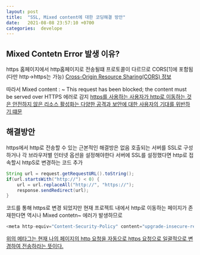 ```yaml
---
layout: post
title:  "SSL, Mixed content에 대한 코딩해결 방안"
date:   2021-08-08 23:57:10 +0700
categories:  develope
---
```


##  Mixed Contetn Error 발생 이유?

https 홈페이지에서 http홈페이지로 전송될떄 프로토콜이 다르므로 CORS[1]에 포함됨 (다만 http->https는 가능)
 [Cross-Origin Resource Sharing(CORS) 정보](https://developer.mozilla.org/en-US/docs/Web/HTTP/CORS)

따라서 Mixed content : ~ This request has been blocked; the content must be served over HTTPS 에러로 감지
[https를 사용하는 사용자가 http로 이동하는 것은 안전하지 않은 리소스 활성화는 다양한 공격과 보안에 대한 사용자의 기대를 위반하기 떄문](ttps://stackoverflow.com/questions/35178135/how-to-fix-insecure-content-was-loaded-over-https-but-requested-an-insecure-re)

##  해결방안
https에서 http로 전송할 수 있는 근본적인 해결방은 없음 호출되는 서버를 SSL로 구성하거나 각 브라우저별 인터넷 옵션을 설정해야한다
서버에 SSL를 설정했다면 http로 접속할시 httpS로 변경하는 코드 추가
```java
String url = request.getRequestURL().toString();
if(url.startsWith("http://") < 0) {
    url = url.replaceAll("http://", "https://");
    response.sendRedirect(url);
}
```


코드를 통해 https로 변경 되었지만 현재 프로젝트 내에서 http로 이동하는 페이지가 존재한다면 역시나 Mixed contetn~ 에러가 발생하므로
```java
<meta http-equiv="Content-Security-Policy" content="upgrade-insecure-requests" />
```
[위의 메타그는 현재 나의 페이지의 http 요청을 자동으로 https 요청으로 일괄적으로 변경하여 전송하라는 뜻이다.](https://web.dev/fixing-mixed-content/)
